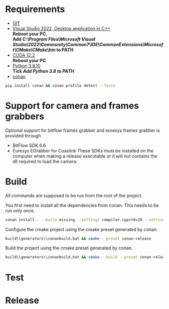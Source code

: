 # Requirements
- [GIT](https://github.com/git-for-windows/git/releases/download/v2.43.0.windows.1/Git-2.43.0-64-bit.exe)
- [Visual Studio 2022, Desktop application in C++](https://visualstudio.microsoft.com/thank-you-downloading-visual-studio/?sku=Community&channel=Release&version=VS2022&source=VSLandingPage&cid=2030&passive=false) <br>
**Reboot your PC**, <br>
**Add *C:\Program Files\Microsoft Visual Studio\2022\Community\Common7\IDE\CommonExtensions\Microsoft\CMake\CMake\bin* to PATH**
- [CUDA 12.2](https://developer.nvidia.com/cuda-12-2-0-download-archive?target_os=Windows&target_arch=x86_64&target_version=11&target_type=exe_local) <br>
**Reboot your PC**
- [Python 3.8.10](https://www.python.org/ftp/python/3.8.10/python-3.8.10-amd64.exe) <br>
**Tick *Add Python 3.8 to PATH***
- [conan](https://conan.io/) <br>
```sh
pip install conan && conan profile detect --force
```

# Support for camera and frames grabbers
Optional support for bitflow frames grabber and euresys frames grabber is provided through
- BitFlow SDK 6.6
- Euresys EGrabber for Coaxlink
These SDKs must be installed on the computer when making a release executable or it will not contains the dll required to load the camera.

# Build
All commands are supposed to be run from the root of the project.

You first need to install all the dependencies from conan. This needs to be run only once.
```sh
conan install . --build missing --settings compiler.cppstd=20 --settings build_type=Release
```

Configure the cmake project using the cmake preset generated by conan.
```sh
build\\generators\\conanbuild.bat && cmake --preset conan-release
```

Build the project using the cmake preset generated by conan.
```sh
build\\generators\\conanbuild.bat && cmake --build --preset conan-release
```

# Test

# Release

